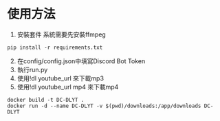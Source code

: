 # 使用方法
1. 安裝套件
系統需要先安裝ffmpeg
```
pip install -r requirements.txt
```
2. 在config/config.json中填寫Discord Bot Token
3. 執行run.py
4. 使用!dl youtube_url 來下載mp3
5. 使用!dl youtube_url mp4 來下載mp4


```
docker build -t DC-DLYT .
docker run -d --name DC-DLYT -v $(pwd)/downloads:/app/downloads DC-DLYT
```
